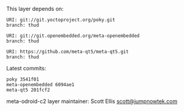 This layer depends on:

    URI: git://git.yoctoproject.org/poky.git
    branch: thud

    URI: git://git.openembedded.org/meta-openembedded
    branch: thud

    URI: https://github.com/meta-qt5/meta-qt5.git
    branch: thud

Latest commits:

    poky 3541f01
    meta-openembedded 6094ae1
    meta-qt5 201fcf2

meta-odroid-c2 layer maintainer: Scott Ellis <scott@jumpnowtek.com>

